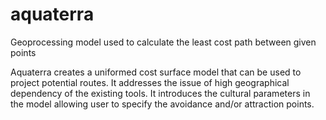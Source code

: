 # aquaterra
Geoprocessing model used to calculate the least cost path between given points

Aquaterra creates a uniformed cost surface model that can be used to project potential routes. It addresses the issue of high geographical dependency of the existing tools.
It introduces the cultural parameters in the model allowing user to specify the avoidance and/or attraction points.  


